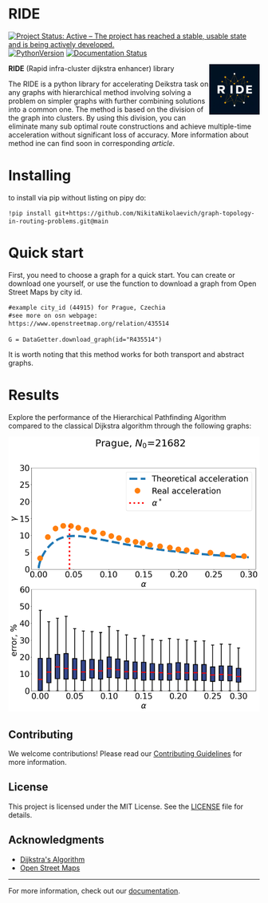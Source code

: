 <!--
<img src=https://github.com/NikitaNikolaevich/graph-topology-in-routing-problems/blob/main/images/speed.png/>
-->

# RIDE
[![Project Status: Active – The project has reached a stable, usable state and is being actively developed.](https://www.repostatus.org/badges/latest/active.svg)](https://www.repostatus.org/#active)
[![PythonVersion](https://img.shields.io/badge/python-3.11-blue)](https://pypi.org/project/scikit-learn/)
[![Documentation Status](https://readthedocs.org/projects/graph-topology-in-routing-problems/badge/?version=latest)](https://graph-topology-in-routing-problems.readthedocs.io/en/latest/?badge=latest)

<img align="right" src="docs/logo/logo.png" alt="Your Banner" width="20%">

**RIDE** (Rapid infra-cluster dijkstra enhancer) library

The RIDE is a python library for accelerating Deikstra task on any graphs with hierarchical method involving solving a problem on simpler graphs with further combining solutions into a common one. The method is based on the division of the graph into clusters. By using this division, you can eliminate many sub optimal route constructions and achieve multiple-time acceleration without significant loss of accuracy. More information about method ine can find soon in corresponding _article_.
<!-- 
<img src=https://github.com/NikitaNikolaevich/graph-topology-in-routing-problems/blob/main/images/milan.png width="600"/>
-->

# Installing

to install via pip without listing on pipy do: 
```
!pip install git+https://github.com/NikitaNikolaevich/graph-topology-in-routing-problems.git@main
```

# Quick start

First, you need to choose a graph for a quick start. You can create or download one yourself, or use the function to download a graph from Open Street Maps by city id.


```
#example city_id (44915) for Prague, Czechia
#see more on osn webpage: https://www.openstreetmap.org/relation/435514

G = DataGetter.download_graph(id="R435514")
```


It is worth noting that this method works for both transport and abstract graphs.

# Results

Explore the performance of the Hierarchical Pathfinding Algorithm compared to the classical Dijkstra algorithm through the following graphs:

![Prague Graph](./images/Prague.png)

<!-- 
The relationship between the maximum acceleration $γ_{max}$ and the number of vertices $N_0$ in the graph.

![Max Acceleration](./images/max_acceleration.png)
-->

## Contributing

We welcome contributions! Please read our [Contributing Guidelines](CONTRIBUTING.md) for more information.

## License

This project is licensed under the MIT License. See the [LICENSE](LICENSE) file for details.

## Acknowledgments

- [Dijkstra's Algorithm](https://en.wikipedia.org/wiki/Dijkstra%27s_algorithm)
- [Open Street Maps](https://www.openstreetmap.org)

---

For more information, check out our [documentation](https://github.com/NikitaNikolaevich/graph-topology-in-routing-problems/wiki).